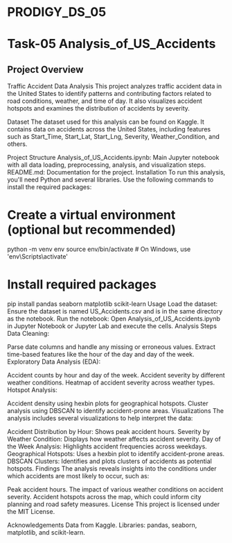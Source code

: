 # PRODIGY_DS_05

# Task-05 Analysis_of_US_Accidents

## Project Overview

Traffic Accident Data Analysis
This project analyzes traffic accident data in the United States to identify patterns and contributing factors related to road conditions, weather, and time of day. It also visualizes accident hotspots and examines the distribution of accidents by severity.

Dataset
The dataset used for this analysis can be found on Kaggle. It contains data on accidents across the United States, including features such as Start_Time, Start_Lat, Start_Lng, Severity, Weather_Condition, and others.

Project Structure
Analysis_of_US_Accidents.ipynb: Main Jupyter notebook with all data loading, preprocessing, analysis, and visualization steps.
README.md: Documentation for the project.
Installation
To run this analysis, you'll need Python and several libraries. Use the following commands to install the required packages:

# Create a virtual environment (optional but recommended)
python -m venv env
source env/bin/activate  # On Windows, use 'env\Scripts\activate'

# Install required packages
pip install pandas seaborn matplotlib scikit-learn
Usage
Load the dataset: Ensure the dataset is named US_Accidents.csv and is in the same directory as the notebook.
Run the notebook: Open Analysis_of_US_Accidents.ipynb in Jupyter Notebook or Jupyter Lab and execute the cells.
Analysis Steps
Data Cleaning:

Parse date columns and handle any missing or erroneous values.
Extract time-based features like the hour of the day and day of the week.
Exploratory Data Analysis (EDA):

Accident counts by hour and day of the week.
Accident severity by different weather conditions.
Heatmap of accident severity across weather types.
Hotspot Analysis:

Accident density using hexbin plots for geographical hotspots.
Cluster analysis using DBSCAN to identify accident-prone areas.
Visualizations
The analysis includes several visualizations to help interpret the data:

Accident Distribution by Hour: Shows peak accident hours.
Severity by Weather Condition: Displays how weather affects accident severity.
Day of the Week Analysis: Highlights accident frequencies across weekdays.
Geographical Hotspots: Uses a hexbin plot to identify accident-prone areas.
DBSCAN Clusters: Identifies and plots clusters of accidents as potential hotspots.
Findings
The analysis reveals insights into the conditions under which accidents are most likely to occur, such as:

Peak accident hours.
The impact of various weather conditions on accident severity.
Accident hotspots across the map, which could inform city planning and road safety measures.
License
This project is licensed under the MIT License.

Acknowledgements
Data from Kaggle.
Libraries: pandas, seaborn, matplotlib, and scikit-learn.